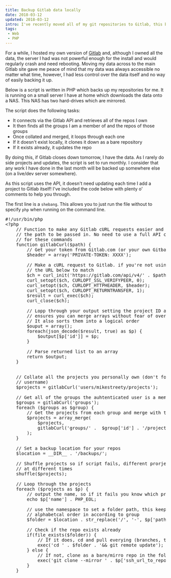 ```yaml
---
title: Backup Gitlab data locally
date: 2018-03-12
updated: 2018-03-12
intro: I've recently moved all of my git repositories to Gitlab, this blog post walks through a script I&nbsp;have written to clone all of my repositories locally as a backup.
tags:
 - Web
 - PHP
---
```


For a while, I hosted my own version of [Gitlab](https://gitlab.com/) and, although I owned all the data, the server I had was not powerful enough for the install and would regularly crash and need rebooting. Moving my data across to the main Gitlab site gave me peace of mind that my data was always accessible no matter what time, however, I had less control over the data itself and no way of easily backing it up.

Below is a script is written in PHP which backs up my repositories for me. It is running on a small server I have at home which downloads the data onto a NAS. This NAS has two hard-drives which are mirrored.

The script does the following tasks: 

- It connects via the Gitlab API and retrieves all of the repos I own
- It then finds all the groups I am a member of and the repos of those groups
- Once collated and merged, it loops through each one
 - If it doesn't exist locally, it clones it down as a bare repository
 - If it exists already, it updates the repo

By doing this, if Gitlab closes down tomorrow, I have the data. As I rarely do side projects and updates, the script is set to run monthly. I consider that any work I have done in the last month will be backed up somewhere else (on a live/dev server somewhere). 

As this script uses the API, it doesn't need updating each time I add a project to Gitlab itself! I've included the code below with plenty o' comments to help you through.

The first line is a `shebang`. This allows you to just run the file without to specify `php` when running on the command line.

<pre class="language-php">#!/usr/bin/php
&lt;?php
	// Function to make any Gitlab cURL requests easier and it just requires
	// the path to be passed in. No need to use a full API composer package
	// for these commands
	function gitlabCurl($path) {
		// Get your token from Gitlab.com (or your own Gitbal install)
		$header = array('PRIVATE-TOKEN: XXXX');

		// Make a cURL request to Gitlab. if you're not using gitlab.com update
		// the URL below to match
		$ch = curl_init('https://gitlab.com/api/v4/' . $path);
		curl_setopt($ch, CURLOPT_SSL_VERIFYPEER, 0);
		curl_setopt($ch, CURLOPT_HTTPHEADER, $header);
		curl_setopt($ch, CURLOPT_RETURNTRANSFER, 1);
		$result = curl_exec($ch);
		curl_close($ch);

		// Lopp through your output setting the project ID as the key - this 
		// ensures you can merge arrays without fear of overwriting anything. 
		// It also sorts them into a logical order
		$ouput = array();
		foreach(json_decode($result, true) as $p) {
			$output[$p['id']] = $p;
		}
		
		// Parse returned list to an array
		return $output;
	}


	// Collate all the projects you personally own (don't forget to update the 
	// username)
	$projects = gitlabCurl('users/mikestreety/projects');

	// Get all of the groups the auhtenticated user is a member of
	$groups = gitlabCurl('groups');
	foreach ($groups as $group) {
		// Get the projects from each group and merge with the previous projects
		$projects = array_merge(
			$projects, 
			gitlabCurl('groups/' .  $group['id'] . '/projects')
		);
	}

	// Set a backup location for your repos
	$location = __DIR__ . '/backups/';

	// Shuffle projects so if script fails, different prorjects get backed up
	// at different times
	shuffle($projects);

	// Loop through the projects
	foreach ($projects as $p) {
		// output the name, so if it fails you know which project it was on
		echo $p['name'] . PHP_EOL;

		// use the namespace to set a folder path, this keeps projects in
		// alphabetcal order in according to group
		$folder = $location . str_replace('/', '-', $p['path_with_namespace']);

		// Check if the repo exists already
		if(file_exists($folder)) {
			// If it does, cd and pull everying (branches, tags etc)
			exec('cd ' . $folder . '&& git remote update');
		} else {
			// If not, clone as a bare/mirro repo in the folder
			exec('git clone --mirror ' . $p['ssh_url_to_repo'] . ' ' . $folder);
		}
	}</pre>